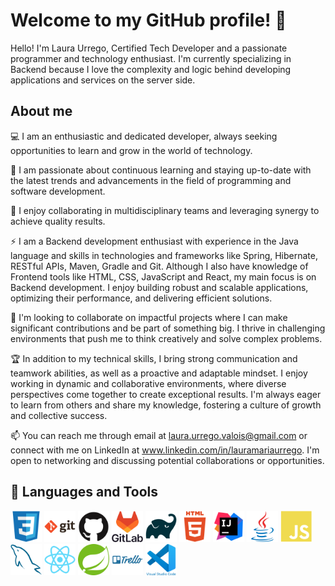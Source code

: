 # Welcome to my GitHub profile! 🌟

Hello! I'm Laura Urrego, Certified Tech Developer and a passionate programmer and technology enthusiast. I'm currently specializing in Backend because I love the complexity and logic behind developing applications and services on the server side.

## About me

💻 I am an enthusiastic and dedicated developer, always seeking opportunities to learn and grow in the world of technology.

🌱 I am passionate about continuous learning and staying up-to-date with the latest trends and advancements in the field of programming and software development.

🤝 I enjoy collaborating in multidisciplinary teams and leveraging synergy to achieve quality results.

⚡ I am a Backend development enthusiast with experience in the Java language and skills in technologies and frameworks like Spring, Hibernate, RESTful APIs, Maven, Gradle and Git. Although I also have knowledge of Frontend tools like HTML, CSS, JavaScript and React, my main focus is on Backend development. I enjoy building robust and scalable applications, optimizing their performance, and delivering efficient solutions.

💞️ I'm looking to collaborate on impactful projects where I can make significant contributions and be part of something big. I thrive in challenging environments that push me to think creatively and solve complex problems.

🏆 In addition to my technical skills, I bring strong communication and teamwork abilities, as well as a proactive and adaptable mindset. I enjoy working in dynamic and collaborative environments, where diverse perspectives come together to create exceptional results. I'm always eager to learn from others and share my knowledge, fostering a culture of growth and collective success.

📫 You can reach me through email at laura.urrego.valois@gmail.com or connect with me on LinkedIn at www.linkedin.com/in/lauramariaurrego. I'm open to networking and discussing potential collaborations or opportunities.

## 🔨 Languages and Tools

<img src="https://github.com/devicons/devicon/blob/master/icons/css3/css3-original.svg" alt="CSS" width="50"> <img src="https://github.com/devicons/devicon/blob/master/icons/git/git-original-wordmark.svg" alt="Git" width="50"> <img src="https://github.com/devicons/devicon/blob/master/icons/github/github-original.svg" alt="GitHub" width="50"> <img src="https://github.com/devicons/devicon/blob/master/icons/gitlab/gitlab-original-wordmark.svg" alt="GitLab" width="50"> <img src="https://github.com/devicons/devicon/blob/master/icons/gradle/gradle-plain.svg" alt="Gradle" width="50"> <img src="https://github.com/devicons/devicon/blob/master/icons/html5/html5-plain-wordmark.svg" alt="HTML" width="50"> <img src="https://github.com/devicons/devicon/blob/master/icons/intellij/intellij-original.svg" alt="IntelliJ" width="50"> <img src="https://github.com/devicons/devicon/blob/master/icons/java/java-original.svg" alt="Java" width="50"> <img src="https://github.com/devicons/devicon/blob/master/icons/javascript/javascript-plain.svg" alt="JavaScript" width="50"> <img src="https://github.com/devicons/devicon/blob/master/icons/mysql/mysql-original.svg" alt="MySQL" width="50"> <img src="https://github.com/devicons/devicon/blob/master/icons/react/react-original.svg" alt="React" width="50"> <img src="https://github.com/devicons/devicon/blob/master/icons/spring/spring-original.svg" alt="Spring" width="50"> <img src="https://github.com/devicons/devicon/blob/master/icons/trello/trello-plain-wordmark.svg" alt="Trello" width="50"> <img src="https://github.com/devicons/devicon/blob/master/icons/vscode/vscode-original-wordmark.svg" alt="VSCode" width="50"> 


